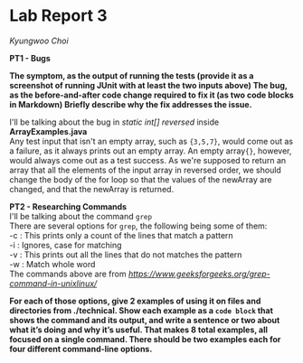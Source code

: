 # Lab Report 3 
*Kyungwoo Choi*  

**PT1 - Bugs**  

**The symptom, as the output of running the tests (provide it as a screenshot of running JUnit with at least the two inputs above)
The bug, as the before-and-after code change required to fix it (as two code blocks in Markdown)
Briefly describe why the fix addresses the issue.**

I'll be talking about the bug in *static int[] reversed* inside **ArrayExamples.java**  
Any test input that isn't an empty array, such as `{3,5,7}`, would come out as a failure, as it always prints out an empty array. An empty array`{}`, however, would always come out as a test success.
As we're supposed to return an array that all the elements of the input array in reversed order, we should change the body of the for loop so that the values of the newArray are changed, and that the newArray is returned.

**PT2 - Researching Commands**  
I'll be talking about the command `grep`  
There are several options for `grep`, the following being some of them:  
-c : This prints only a count of the lines that match a pattern  
-i : Ignores, case for matching  
-v : This prints out all the lines that do not matches the pattern  
-w : Match whole word  
The commands above are from *https://www.geeksforgeeks.org/grep-command-in-unixlinux/*

**For each of those options, give 2 examples of using it on files and directories from ./technical. Show each example as a `code block` that shows the command and its output, and write a sentence or two about what it’s doing and why it’s useful.
That makes 8 total examples, all focused on a single command. There should be two examples each for four different command-line options.**

